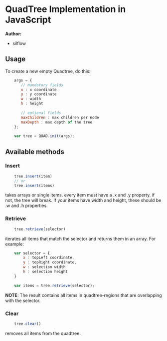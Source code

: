 ﻿QuadTree Implementation in JavaScript
========

**Author:** 

 * silflow

## Usage ##
To create a new empty Quadtree, do this:

```javascript
    args = {
       // mandatory fields
       x : x coordinate
       y : y coordinate
       w : width
       h : height
     
       // optional fields
       maxChildren : max children per node
       maxDepth : max depth of the tree
    };
    
    var tree = QUAD.init(args);
```
## Available methods ##
### Insert ###
```javascript
    tree.insert(item)
    // or
    tree.insert(items)
```
takes arrays or single items. every item must have a .x and .y property. if not, the tree will break. If your items have width and height, these should be .w and .h properties.

### Retrieve ###
```javascript
    tree.retrieve(selector)
```
iterates all items that match the selector and returns them in an array. For example:
```javascript
    var selector = {
        x : topLeft coordinate,
        y : topRight coordinate,
        w : selection width
        h : selection height
    }
    
    var items = tree.retrieve(selector);
```
**NOTE**: The result contains all items in quadtree-regions that are overlapping with the selector.

### Clear ###
```javascript
    tree.clear()
```
 removes all items from the quadtree.
